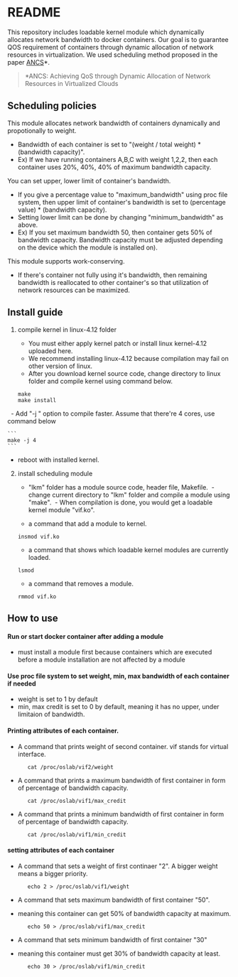 # README

This repository includes loadable kernel module which dynamically allocates network bandwidth to docker containers. Our goal is to guarantee QOS requirement of containers through dynamic allocation of network resources in virtualization. We used scheduling method proposed in the paper [ANCS](https://www.hindawi.com/journals/sp/2016/4708195/abs/)*. 

> *ANCS: Achieving QoS through Dynamic Allocation of Network Resources in Virtualized Clouds


## Scheduling policies

This module allocates network bandwidth of containers dynamically and propotionally to weight. 
   - Bandwidth of each container is set to "(weight / total weight) * (bandwidth capacity)".
   - Ex) If we have running containers A,B,C with weight 1,2,2, then each container uses 20%, 40%, 40% of maximum bandwidth capacity.


You can set upper, lower limit of container's bandwidth.
   - If you give a percentage value to "maximum_bandwidth" using proc file system, then upper limit of container's bandwidth is set to (percentage value) * (bandwidth capacity).
   - Setting lower limit can be done by changing "minimum_bandwidth" as above.
   - Ex) If you set maximum bandwidth 50, then container gets 50% of bandwidth capacity. Bandwidth capacity must be adjusted depending on the device which the module is installed on).


This module supports work-conserving.
   - If there's container not fully using it's bandwidth, then remaining bandwidth is reallocated to other container's so that utilization of network resources can be maximized.

## Install guide

1. compile kernel in linux-4.12 folder
   - You must either apply kernel patch or install linux kernel-4.12 uploaded here. 
   - We recommend installing linux-4.12 because compilation may fail on other version of linux.
   - After you download kernel source code, change directory to linux folder and compile kernel using command below.
   	
	```		
	make
	make install
	```




   - Add "-j <number of cores>" option to compile faster. Assume that there're 4 cores, use command below

	```
	make -j 4
	```



   - reboot with installed kernel.



2. install scheduling module 
   
   - "lkm" folder has a module source code, header file, Makefile.
   - change current directory to "lkm" folder and compile a module using "make". 
   - When compilation is done, you would get a loadable kernel module "vif.ko".
   
   - a command that add a module to kernel.
	```
	insmod vif.ko
	```

   - a command that shows which loadable kernel modules are currently loaded.
	```
	lsmod
	```
	
   - a command that removes a module.
	```
	rmmod vif.ko
	```

## How to use 

#### Run or start docker container after adding a module
   - must install a module first because containers which are executed before a module installation are not affected by a module


#### Use proc file system to set weight, min, max bandwidth of each container if needed
   - weight is set to 1 by default
   - min, max credit is set to 0 by default, meaning it has no upper, under limitaion of bandwidth.
    
  
#### Printing attributes of each container.
  
   - A command that prints weight of second container. vif stands for virtual interface.

			cat /proc/oslab/vif2/weight		
	
   - A command that prints a maximum bandwidth of first container in form of  percentage of bandwidth capacity.

			cat /proc/oslab/vif1/max_credit		
	
   - A command that prints a minimum bandwidth of first container in form of  percentage of bandwidth capacity.
	
			cat /proc/oslab/vif1/min_credit		
	
	
	
#### setting attributes of each container
	
   - A command that sets a weight of first continaer "2". A bigger weight means a bigger priority.
	
			echo 2 > /proc/oslab/vif1/weight	
	
	
   - A command that sets maximum bandwidth of first container "50". 
   - meaning this container can get 50% of bandwidth capacity at maximum.
	
			echo 50 > /proc/oslab/vif1/max_credit 	
	
   - A command that sets minimum bandwidth of first container "30"
   - meaning this container must get 30% of bandwidth capacity at least.
	
			echo 30 > /proc/oslab/vif1/min_credit
	
